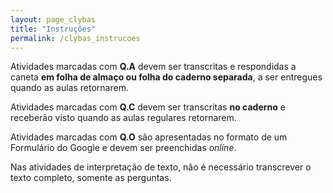```yaml
---
layout: page_clybas
title: "Instruções"
permalink: /clybas_instrucoes
---
```


Atividades marcadas com **Q.A** devem ser transcritas e respondidas a caneta **em folha de almaço ou folha do caderno separada**, a ser entregues quando as aulas retornarem.

Atividades marcadas com **Q.C** devem ser transcritas **no caderno** e receberão visto quando as aulas regulares retornarem.

Atividades marcadas com **Q.O** são apresentadas no formato de um Formulário do Google e devem ser preenchidas *online*.

Nas atividades de interpretação de texto, não é necessário transcrever o texto completo, somente as perguntas.


